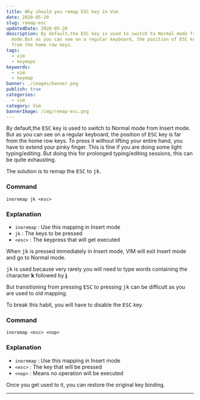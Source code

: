 ```yaml
---
title: Why should you remap ESC key in Vim
date: 2020-05-20
slug: remap-esc
updatedDate: 2020-05-20
description: By default,the ESC key is used to switch to Normal mode from Insert
  mode.But as you can see on a regular keyboard, the position of ESC key is far
  from the home row keys.
tags:
  - vim
  - keymaps
keywords:
  - vim
  - keymap
banner: ./images/banner.png
publish: true
categories:
  - vim
category: Vim
bannerImage: /img/remap-esc.png
---
```


By default,the <kbd>ESC</kbd> key is used to switch to Normal mode from Insert mode.
But as you can see on a regular keyboard, the position of <kbd>ESC</kbd> key is far from the home row keys. To press it without lifting your entire hand, you have to extend your pinky finger. This is fine if you are doing some light typing/editing.
But doing this for prolonged typing/editing sessions, this can be quite exhausting.

The solution is to remap the <kbd>ESC</kbd> to <kbd>j</kbd><kbd>k</kbd>.

### Command

```vim
inoremap jk <esc>
```

### Explanation

- `inoremap` : Use this mapping in Insert mode
- `jk` : The keys to be pressed
- `<esc>` : The keypress that will get executed

When <kbd>j</kbd><kbd>k</kbd> is pressed immediately in Insert mode, VIM will exit Insert mode and go to Normal mode.

<kbd>j</kbd><kbd>k</kbd> is used because very rarely you will need to type words containing the character <strong> k</strong> followed by <strong>j</strong>.

But transitioning from pressing <kbd>ESC</kbd> to pressing <kbd>j</kbd><kbd>k</kbd> can be difficult as you are used to old mapping.

To break this habit, you will have to disable the <kbd>ESC</kbd> key.

### Command

```vim
inoremap <esc> <nop>
```

### Explanation

- `inoremap` : Use this mapping in Insert mode
- `<esc>` : The key that will be pressed
- `<nop>` : Means no operation will be executed

Once you get used to it, you can restore the original key binding.

---
